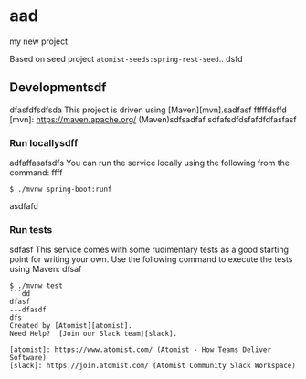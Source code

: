 # aad
my new project

Based on seed project `atomist-seeds:spring-rest-seed`..
dsfd
## Developmentsdf
dfasfdfsdfsda
This project is driven using [Maven][mvn].sadfasf
fffffdsffd
[mvn]: https://maven.apache.org/ (Maven)sdfsadfaf
sdfafsdfdsfafdfdfasfasf
### Run locallysdff
adfaffasafsdfs
You can run the service locally using the following from the command:
ffff
```
$ ./mvnw spring-boot:runf
```
asdfafd
### Run tests
sdfasf
This service comes with some rudimentary tests as a good starting
point for writing your own.  Use the following command to execute the
tests using Maven:
dfsaf
```
$ ./mvnw test
```dd
dfasf
---dfasdf
dfs
Created by [Atomist][atomist].
Need Help?  [Join our Slack team][slack].

[atomist]: https://www.atomist.com/ (Atomist - How Teams Deliver Software)
[slack]: https://join.atomist.com/ (Atomist Community Slack Workspace)
